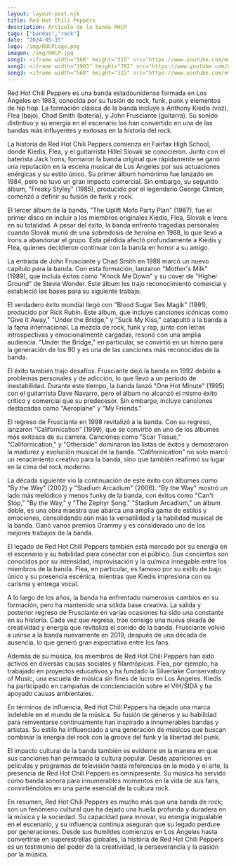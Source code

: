 ```yaml
---
layout: layout-post.njk
title: Red Hot Chili Peppers
description: Artículo de la banda RHCP
tags: ["bandas","rock"]
date: "2024-05-15"
logo: /img/RHCPLogo.png
imagen: /img/RHCP.jpg
song1: <iframe width="560" height="315" src="https://www.youtube.com/embed/YlUKcNNmywk?si=cwdMfjmlVnkumFGi" title="YouTube video player" frameborder="0" allow="accelerometer; autoplay; clipboard-write; encrypted-media; gyroscope; picture-in-picture; web-share" referrerpolicy="strict-origin-when-cross-origin" allowfullscreen></iframe>
song2: <iframe width="1903" height="782" src="https://www.youtube.com/embed/8DyziWtkfBw" title="Red Hot Chili Peppers - Can&#39;t Stop [Official Music Video]" frameborder="0" allow="accelerometer; autoplay; clipboard-write; encrypted-media; gyroscope; picture-in-picture; web-share" referrerpolicy="strict-origin-when-cross-origin" allowfullscreen></iframe>
song3: <iframe width="560" height="315" src="https://www.youtube.com/embed/GLvohMXgcBo?si=FQXCAEJbj2s6ySJ4" title="YouTube video player" frameborder="0" allow="accelerometer; autoplay; clipboard-write; encrypted-media; gyroscope; picture-in-picture; web-share" referrerpolicy="strict-origin-when-cross-origin" allowfullscreen></iframe>
---
```

Red Hot Chili Peppers es una banda estadounidense formada en Los Ángeles en 1983, conocida por su fusión de rock, funk, punk y elementos de hip hop. La formación clásica de la banda incluye a Anthony Kiedis (voz), Flea (bajo), Chad Smith (batería), y John Frusciante (guitarra). Su sonido distintivo y su energía en el escenario los han convertido en una de las bandas más influyentes y exitosas en la historia del rock.

La historia de Red Hot Chili Peppers comienza en Fairfax High School, donde Kiedis, Flea, y el guitarrista Hillel Slovak se conocieron. Junto con el baterista Jack Irons, formaron la banda original que rápidamente se ganó una reputación en la escena musical de Los Ángeles por sus actuaciones enérgicas y su estilo único. Su primer álbum homónimo fue lanzado en 1984, pero no tuvo un gran impacto comercial. Sin embargo, su segundo álbum, "Freaky Styley" (1985), producido por el legendario George Clinton, comenzó a definir su fusión de funk y rock.

El tercer álbum de la banda, "The Uplift Mofo Party Plan" (1987), fue el primer disco en incluir a los miembros originales Kiedis, Flea, Slovak e Irons en su totalidad. A pesar del éxito, la banda enfrentó tragedias personales cuando Slovak murió de una sobredosis de heroína en 1988, lo que llevó a Irons a abandonar el grupo. Esta pérdida afectó profundamente a Kiedis y Flea, quienes decidieron continuar con la banda en honor a su amigo.

La entrada de John Frusciante y Chad Smith en 1988 marcó un nuevo capítulo para la banda. Con esta formación, lanzaron "Mother's Milk" (1989), que incluía éxitos como "Knock Me Down" y su cover de "Higher Ground" de Stevie Wonder. Este álbum les trajo reconocimiento comercial y estableció las bases para su siguiente trabajo.

El verdadero éxito mundial llegó con "Blood Sugar Sex Magik" (1991), producido por Rick Rubin. Este álbum, que incluye canciones icónicas como "Give It Away," "Under the Bridge," y "Suck My Kiss," catapultó a la banda a la fama internacional. La mezcla de rock, funk y rap, junto con letras introspectivas y emocionalmente cargadas, resonó con una amplia audiencia. "Under the Bridge," en particular, se convirtió en un himno para la generación de los 90 y es una de las canciones más reconocidas de la banda.

El éxito también trajo desafíos. Frusciante dejó la banda en 1992 debido a problemas personales y de adicción, lo que llevó a un período de inestabilidad. Durante este tiempo, la banda lanzó "One Hot Minute" (1995) con el guitarrista Dave Navarro, pero el álbum no alcanzó el mismo éxito crítico y comercial que su predecesor. Sin embargo, incluye canciones destacadas como "Aeroplane" y "My Friends."

El regreso de Frusciante en 1998 revitalizó a la banda. Con su regreso, lanzaron "Californication" (1999), que se convirtió en uno de los álbumes más exitosos de su carrera. Canciones como "Scar Tissue," "Californication," y "Otherside" dominaron las listas de éxitos y demostraron la madurez y evolución musical de la banda. "Californication" no solo marcó un renacimiento creativo para la banda, sino que también reafirmó su lugar en la cima del rock moderno.

La década siguiente vio la continuación de este éxito con álbumes como "By the Way" (2002) y "Stadium Arcadium" (2006). "By the Way" mostró un lado más melódico y menos funky de la banda, con éxitos como "Can't Stop," "By the Way," y "The Zephyr Song." "Stadium Arcadium," un álbum doble, es una obra maestra que abarca una amplia gama de estilos y emociones, consolidando aún más la versatilidad y la habilidad musical de la banda. Ganó varios premios Grammy y es considerado uno de los mejores trabajos de la banda.

El legado de Red Hot Chili Peppers también está marcado por su energía en el escenario y su habilidad para conectar con el público. Sus conciertos son conocidos por su intensidad, improvisación y la química innegable entre los miembros de la banda. Flea, en particular, es famoso por su estilo de bajo único y su presencia escénica, mientras que Kiedis impresiona con su carisma y entrega vocal.

A lo largo de los años, la banda ha enfrentado numerosos cambios en su formación, pero ha mantenido una sólida base creativa. La salida y posterior regreso de Frusciante en varias ocasiones ha sido una constante en su historia. Cada vez que regresa, trae consigo una nueva oleada de creatividad y energía que revitaliza el sonido de la banda. Frusciante volvió a unirse a la banda nuevamente en 2019, después de una década de ausencia, lo que generó gran expectativa entre los fans.

Además de su música, los miembros de Red Hot Chili Peppers han sido activos en diversas causas sociales y filantrópicas. Flea, por ejemplo, ha trabajado en proyectos educativos y ha fundado la Silverlake Conservatory of Music, una escuela de música sin fines de lucro en Los Ángeles. Kiedis ha participado en campañas de concienciación sobre el VIH/SIDA y ha apoyado causas ambientales.

En términos de influencia, Red Hot Chili Peppers ha dejado una marca indeleble en el mundo de la música. Su fusión de géneros y su habilidad para reinventarse continuamente han inspirado a innumerables bandas y artistas. Su estilo ha influenciado a una generación de músicos que buscan combinar la energía del rock con la groove del funk y la libertad del punk.

El impacto cultural de la banda también es evidente en la manera en que sus canciones han permeado la cultura popular. Desde apariciones en películas y programas de televisión hasta referencias en la moda y el arte, la presencia de Red Hot Chili Peppers es omnipresente. Su música ha servido como banda sonora para innumerables momentos en la vida de sus fans, convirtiéndolos en una parte esencial de la cultura rock.

En resumen, Red Hot Chili Peppers es mucho más que una banda de rock; son un fenómeno cultural que ha dejado una huella profunda y duradera en la música y la sociedad. Su capacidad para innovar, su energía inigualable en el escenario, y su influencia continua aseguran que su legado perdure por generaciones. Desde sus humildes comienzos en Los Ángeles hasta convertirse en superestrellas globales, la historia de Red Hot Chili Peppers es un testimonio del poder de la creatividad, la perseverancia y la pasión por la música.






